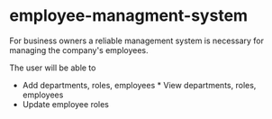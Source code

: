 # employee-managment-system

For business owners a reliable management system is necessary for managing the company's employees. 

The user will be able to 

* Add departments, roles, employees  * View departments, roles, employees
 * Update employee roles
